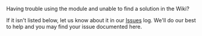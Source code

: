 <!-- markdownlint-disable first-line-h1 -->
Having trouble using the module and unable to find a solution in the Wiki?

If it isn't listed below, let us know about it in our [Issues][Issues] log. We'll do our best to help and you may find your issue documented here.

<!-- markdownlint-enable no-inline-html -->

[Issues]:     https://github.com/Azure/alz-terraform-accelerator/issues "Our issues log"
